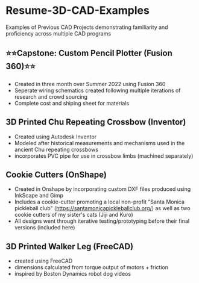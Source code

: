 # Resume-3D-CAD-Examples
Examples of Previous CAD Projects demonstrating familiarity and proficiency across multiple CAD programs
 

## ⭐⭐Capstone: Custom Pencil Plotter (Fusion 360)⭐⭐
- Created in three month over Summer 2022 using Fusion 360
- Seperate wiring schematics created following multiple iterations of research and crowd sourcing
- Complete cost and shiping sheet for materials


## 3D Printed Chu Repeating Crossbow (Inventor)
- Created using Autodesk Inventor
- Modeled after historical measurements and mechanisms used in the ancient Chu repeating crossbows
- incorporates PVC pipe for use in crossbow limbs (machined separately)


## Cookie Cutters (OnShape)
- Created in Onshape by incorporating custom DXF files produced using InkScape and Gimp
- Includes a cookie-cutter promoting a local non-profit "Santa Monica pickleball club" (https://santamonicapickleballclub.org/) as well as two cookie cutters of my sister's cats (Jiji and Kuro)
- All designs went through iterative testing/prototyping before their final versions (included here)
 
 
## 3D Printed Walker Leg (FreeCAD)
- created using FreeCAD
- dimensions calculated from torque output of motors + friction
- inspired by Boston Dynamics robot dog videos
